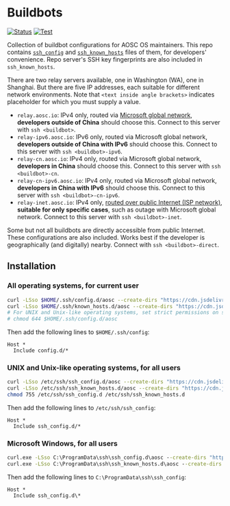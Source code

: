 # Buildbots

[![Status](https://github.com/AOSC-Dev/Buildbots/actions/workflows/status.yml/badge.svg)](https://github.com/AOSC-Dev/Buildbots/actions/workflows/status.yml)
[![Test](https://github.com/AOSC-Dev/Buildbots/actions/workflows/test.yml/badge.svg)](https://github.com/AOSC-Dev/Buildbots/actions/workflows/test.yml)

Collection of buildbot configurations for AOSC OS maintainers. This repo contains [`ssh_config`](https://man.openbsd.org/ssh_config) and [`ssh_known_hosts`](https://man.openbsd.org/sshd.8#SSH_KNOWN_HOSTS_FILE_FORMAT) files of them, for developers' convenience. Repo server's SSH key fingerprints are also included in `ssh_known_hosts`.

There are two relay servers available, one in Washington (WA), one in Shanghai. But there are five IP addresses, each suitable for different network environments. Note that `<text inside angle brackets>` indicates placeholder for which you must supply a value.

- `relay.aosc.io`: IPv4 only, routed via [Microsoft global network](https://learn.microsoft.com/azure/networking/microsoft-global-network), **developers outside of China** should choose this. Connect to this server with `ssh <buildbot>`.
- `relay-ipv6.aosc.io`: IPv6 only, routed via Microsoft global network, **developers outside of China with IPv6** should choose this. Connect to this server with `ssh <buildbot>-ipv6`.
- `relay-cn.aosc.io`: IPv4 only, routed via Microsoft global network, **developers in China** should choose this. Connect to this server with `ssh <buildbot>-cn`.
- `relay-cn-ipv6.aosc.io`: IPv4 only, routed via Microsoft global network, **developers in China with IPv6** should choose this. Connect to this server with `ssh <buildbot>-cn-ipv6`.
- `relay-inet.aosc.io`: IPv4 only, [routed over public Internet (ISP network)](https://learn.microsoft.com/azure/virtual-network/ip-services/routing-preference-overview#routing-over-public-internet-isp-network), **suitable for only specific cases**, such as outage with Microsoft global network. Connect to this server with `ssh <buildbot>-inet`.

Some but not all buildbots are directly accessible from public Internet. These configurations are also included. Works best if the developer is geographically (and digitally) nearby. Connect with `ssh <buildbot>-direct`.

## Installation

### All operating systems, for current user

```bash
curl -LSso $HOME/.ssh/config.d/aosc --create-dirs "https://cdn.jsdelivr.net/gh/AOSC-Dev/Buildbots/ssh_config"
curl -LSso $HOME/.ssh/known_hosts.d/aosc --create-dirs "https://cdn.jsdelivr.net/gh/AOSC-Dev/Buildbots/ssh_known_hosts"
# For UNIX and Unix-like operating systems, set strict permissions on ssh_config file
# chmod 644 $HOME/.ssh/config.d/aosc
```

Then add the following lines to `$HOME/.ssh/config`:

```properties
Host *
  Include config.d/*
```

### UNIX and Unix-like operating systems, for all users

```bash
curl -LSso /etc/ssh/ssh_config.d/aosc --create-dirs "https://cdn.jsdelivr.net/gh/AOSC-Dev/Buildbots/ssh_config"
curl -LSso /etc/ssh/ssh_known_hosts.d/aosc --create-dirs "https://cdn.jsdelivr.net/gh/AOSC-Dev/Buildbots/ssh_known_hosts"
chmod 755 /etc/ssh/ssh_config.d /etc/ssh/ssh_known_hosts.d
```

Then add the following lines to `/etc/ssh/ssh_config`:

```properties
Host *
  Include ssh_config.d/*
```

### Microsoft Windows, for all users

```cmd
curl.exe -LSso C:\ProgramData\ssh\ssh_config.d\aosc --create-dirs "https://cdn.jsdelivr.net/gh/AOSC-Dev/Buildbots/ssh_config"
curl.exe -LSso C:\ProgramData\ssh\ssh_known_hosts.d\aosc --create-dirs "https://cdn.jsdelivr.net/gh/AOSC-Dev/Buildbots/ssh_known_hosts"
```

Then add the following lines to `C:\ProgramData\ssh\ssh_config`:

```properties
Host *
  Include ssh_config.d\*
```
